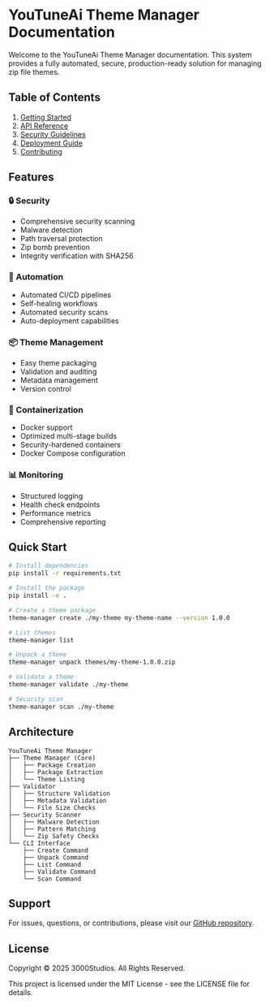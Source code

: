 # YouTuneAi Theme Manager Documentation

Welcome to the YouTuneAi Theme Manager documentation. This system provides a fully automated, secure, production-ready solution for managing zip file themes.

## Table of Contents

1. [Getting Started](getting-started.md)
2. [API Reference](api-reference.md)
3. [Security Guidelines](security.md)
4. [Deployment Guide](deployment.md)
5. [Contributing](contributing.md)

## Features

### 🔒 Security
- Comprehensive security scanning
- Malware detection
- Path traversal protection
- Zip bomb prevention
- Integrity verification with SHA256

### 🚀 Automation
- Automated CI/CD pipelines
- Self-healing workflows
- Automated security scans
- Auto-deployment capabilities

### 📦 Theme Management
- Easy theme packaging
- Validation and auditing
- Metadata management
- Version control

### 🐳 Containerization
- Docker support
- Optimized multi-stage builds
- Security-hardened containers
- Docker Compose configuration

### 📊 Monitoring
- Structured logging
- Health check endpoints
- Performance metrics
- Comprehensive reporting

## Quick Start

```bash
# Install dependencies
pip install -r requirements.txt

# Install the package
pip install -e .

# Create a theme package
theme-manager create ./my-theme my-theme-name --version 1.0.0

# List themes
theme-manager list

# Unpack a theme
theme-manager unpack themes/my-theme-1.0.0.zip

# Validate a theme
theme-manager validate ./my-theme

# Security scan
theme-manager scan ./my-theme
```

## Architecture

```
YouTuneAi Theme Manager
├── Theme Manager (Core)
│   ├── Package Creation
│   ├── Package Extraction
│   └── Theme Listing
├── Validator
│   ├── Structure Validation
│   ├── Metadata Validation
│   └── File Size Checks
├── Security Scanner
│   ├── Malware Detection
│   ├── Pattern Matching
│   └── Zip Safety Checks
└── CLI Interface
    ├── Create Command
    ├── Unpack Command
    ├── List Command
    ├── Validate Command
    └── Scan Command
```

## Support

For issues, questions, or contributions, please visit our [GitHub repository](https://github.com/3000Studios/YouTuneAi_3000_Studios).

## License

Copyright © 2025 3000Studios. All Rights Reserved.

This project is licensed under the MIT License - see the LICENSE file for details.
